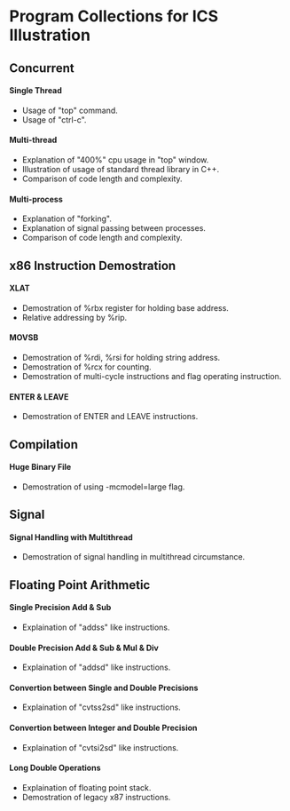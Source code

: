 # Program Collections for ICS Illustration

## Concurrent
#### Single Thread
- Usage of "top" command.
- Usage of "ctrl-c".
#### Multi-thread
- Explanation of "400%" cpu usage in "top" window.
- Illustration of usage of standard thread library in C++.
- Comparison of code length and complexity.
#### Multi-process
- Explanation of "forking".
- Explanation of signal passing between processes.
- Comparison of code length and complexity.

## x86 Instruction Demostration
#### XLAT
- Demostration of %rbx register for holding base address.
- Relative addressing by %rip.
#### MOVSB
- Demostration of %rdi, %rsi for holding string address.
- Demostration of %rcx for counting.
- Demostration of multi-cycle instructions and flag operating instruction.
#### ENTER & LEAVE
- Demostration of ENTER and LEAVE instructions.

## Compilation
#### Huge Binary File
- Demostration of using -mcmodel=large flag.

## Signal
#### Signal Handling with Multithread
- Demostration of signal handling in multithread circumstance.

## Floating Point Arithmetic
#### Single Precision Add & Sub
- Explaination of "addss" like instructions.
#### Double Precision Add & Sub & Mul & Div
- Explaination of "addsd" like instructions.
#### Convertion between Single and Double Precisions
- Explaination of "cvtss2sd" like instructions.
#### Convertion between Integer and Double Precision
- Explaination of "cvtsi2sd" like instructions.
#### Long Double Operations
- Explaination of floating point stack.
- Demostration of legacy x87 instructions.
